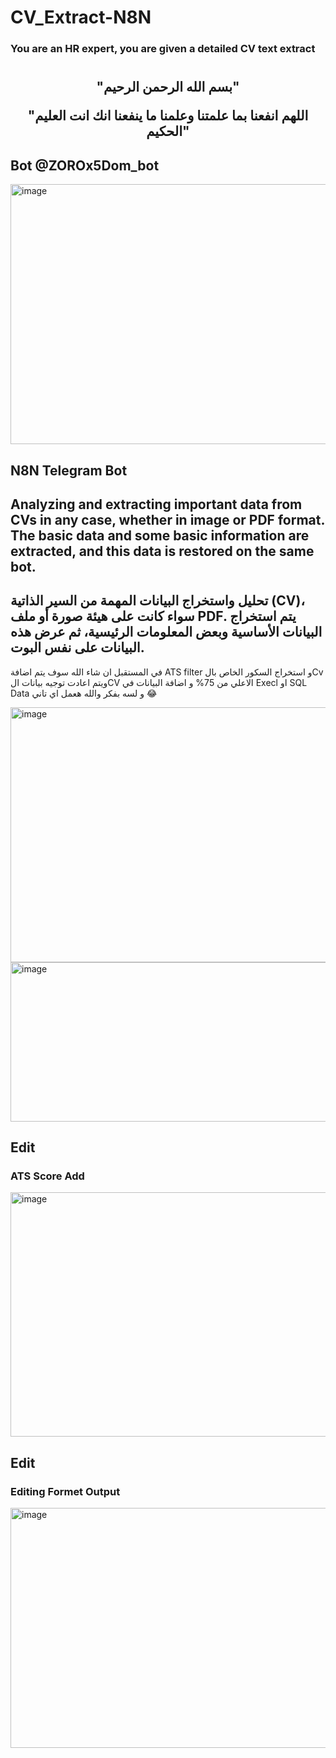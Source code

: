# CV_Extract-N8N
### You are an HR expert, you are given a detailed CV text extract


<h1 align="center">
</h1>
<h2 align="center">
 "بسم الله الرحمن الرحيم"
</p>
  "اللهم انفعنا بما علمتنا وعلمنا ما ينفعنا انك انت العليم الحكيم"
</h2>

## Bot @ZOROx5Dom_bot

<img width="840" height="416" alt="image" src="https://github.com/user-attachments/assets/1d9456e3-44b7-4582-ac15-35567afff7e7" />


## N8N Telegram Bot

## Analyzing and extracting important data from CVs in any case, whether in image or PDF format. The basic data and some basic information are extracted, and this data is restored on the same bot.


## تحليل واستخراج البيانات المهمة من السير الذاتية (CV)، سواء كانت على هيئة صورة أو ملف PDF. يتم استخراج البيانات الأساسية وبعض المعلومات الرئيسية، ثم عرض هذه البيانات على نفس البوت. 

في المستقبل ان شاء الله سوف يتم اضافة ATS filter و استخراج السكور الخاص بالCv ويتم اعادت توجيه بيانات الCV الاعلي من 75% و اضافة البيانات في Execl او SQL Data و لسه بفكر والله هعمل اي تاني 😂 

<img width="590" height="408" alt="image" src="https://github.com/user-attachments/assets/58d8e1b6-9674-4a57-acd4-23f007655887" />

<img width="575" height="255" alt="image" src="https://github.com/user-attachments/assets/83513bbf-645e-4686-8341-7f9cce1401d1" />

## **Edit** ##
### ATS Score Add 

<img width="590" height="391" alt="image" src="https://github.com/user-attachments/assets/09fb95f7-8e88-456e-9e9c-dca385b878e7" />


## **Edit** ##

### Editing Formet Output


<img width="590" height="384" alt="image" src="https://github.com/user-attachments/assets/014b9229-12c8-4b2a-a42c-c0f2d8d7ed56" />

